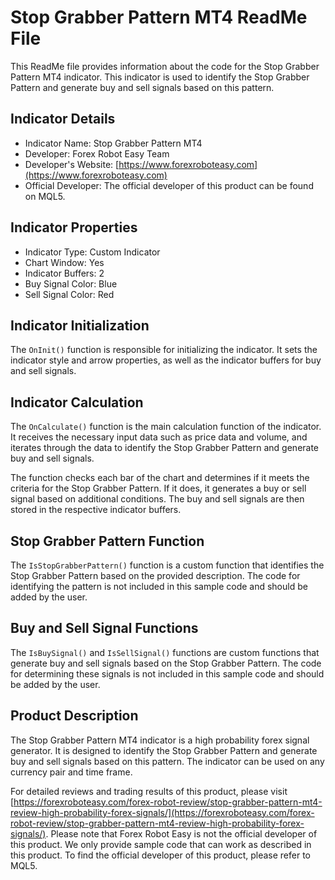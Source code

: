 # Stop Grabber Pattern MT4 ReadMe File

This ReadMe file provides information about the code for the Stop Grabber Pattern MT4 indicator. This indicator is used to identify the Stop Grabber Pattern and generate buy and sell signals based on this pattern.

## Indicator Details

- Indicator Name: Stop Grabber Pattern MT4
- Developer: Forex Robot Easy Team
- Developer's Website: [https://www.forexroboteasy.com](https://www.forexroboteasy.com)
- Official Developer: The official developer of this product can be found on MQL5.

## Indicator Properties

- Indicator Type: Custom Indicator
- Chart Window: Yes
- Indicator Buffers: 2
- Buy Signal Color: Blue
- Sell Signal Color: Red

## Indicator Initialization

The `OnInit()` function is responsible for initializing the indicator. It sets the indicator style and arrow properties, as well as the indicator buffers for buy and sell signals.

## Indicator Calculation

The `OnCalculate()` function is the main calculation function of the indicator. It receives the necessary input data such as price data and volume, and iterates through the data to identify the Stop Grabber Pattern and generate buy and sell signals.

The function checks each bar of the chart and determines if it meets the criteria for the Stop Grabber Pattern. If it does, it generates a buy or sell signal based on additional conditions. The buy and sell signals are then stored in the respective indicator buffers.

## Stop Grabber Pattern Function

The `IsStopGrabberPattern()` function is a custom function that identifies the Stop Grabber Pattern based on the provided description. The code for identifying the pattern is not included in this sample code and should be added by the user.

## Buy and Sell Signal Functions

The `IsBuySignal()` and `IsSellSignal()` functions are custom functions that generate buy and sell signals based on the Stop Grabber Pattern. The code for determining these signals is not included in this sample code and should be added by the user.

## Product Description

The Stop Grabber Pattern MT4 indicator is a high probability forex signal generator. It is designed to identify the Stop Grabber Pattern and generate buy and sell signals based on this pattern. The indicator can be used on any currency pair and time frame.

For detailed reviews and trading results of this product, please visit [https://forexroboteasy.com/forex-robot-review/stop-grabber-pattern-mt4-review-high-probability-forex-signals/](https://forexroboteasy.com/forex-robot-review/stop-grabber-pattern-mt4-review-high-probability-forex-signals/). Please note that Forex Robot Easy is not the official developer of this product. We only provide sample code that can work as described in this product. To find the official developer of this product, please refer to MQL5.

